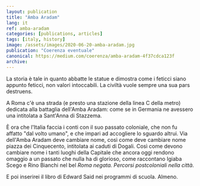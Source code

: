 ```yaml
---
layout: publication
title: "Amba Aradam"
lang: it
ref: amba-aradam
categories: [publications, articles]
tags: [italy, history]
image: /assets/images/2020-06-20-amba-aradam.jpg
publication: "Coerenza eventuale"
canonical: https://medium.com/coerenza/amba-aradam-4f37cdca123f
archive:
---
```


La storia è tale in quanto abbatte le statue e dimostra come i feticci siano appunto feticci, non valori intoccabili. La civiltà vuole sempre una sua pars destruens.

A Roma c'è una strada (e presto una stazione della linea C della metro) dedicata alla battaglia dell'Amba Aradam: come se in Germania ne avessero una intitolata a Sant'Anna di Stazzema.

È ora che l'Italia faccia i conti con il suo passato coloniale, che non fu affatto "dal volto umano", e che impari ad accogliere lo sguardo altrui. Via dell'Amba Aradam deve cambiare nome, così come deve cambiare nome piazza dei Cinquecento, intitolata ai caduti di Dogali. Così come devono cambiare nome i tanti luoghi della Capitale che ancora oggi rendono omaggio a un passato che nulla ha di glorioso, come raccontano Igiaba Scego e Rino Bianchi nel bel *Roma negata. Percorsi postcoloniali nella città*.

E poi inserirei il libro di Edward Said nei programmi di scuola. Almeno.
